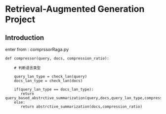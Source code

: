 # Retrieval-Augmented Generation Project

## Introduction

enter from : comprssorRaga.py
```
def compressor(query, docs, compression_ratio):
    
    # 判断语言类型
    
    query_lan_type = check_lan(query)
    docs_lan_type = check_lan(docs)
    
    if(query_lan_type == docs_lan_type):
       return query_based_abstrctive_summarization(query,docs,query_lan_type,compression_ratio)
    else:
       return abstrctive_summarization(docs,compression_ratio)
```

